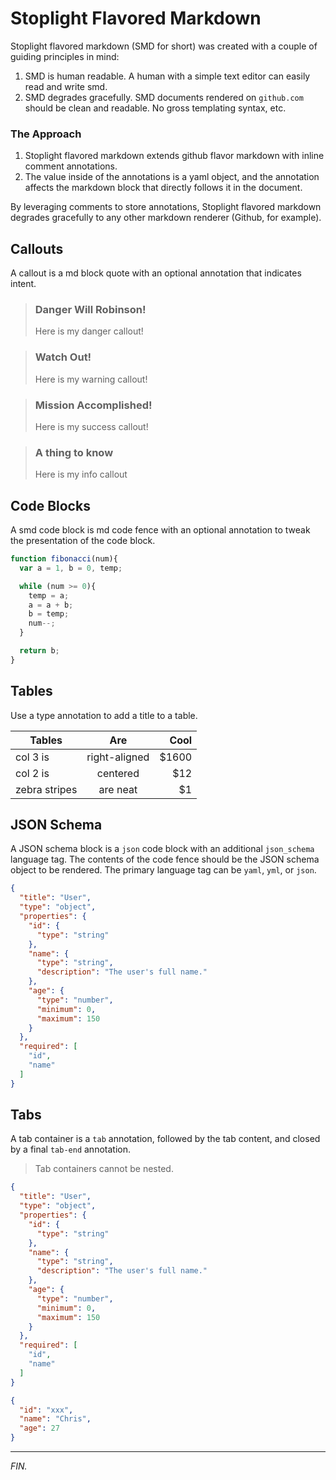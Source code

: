 # Stoplight Flavored Markdown

Stoplight flavored markdown (SMD for short) was created with a couple of guiding principles in mind:

1.  SMD is human readable. A human with a simple text editor can easily read and write smd.
2.  SMD degrades gracefully. SMD documents rendered on `github.com` should be clean and readable. No gross templating syntax, etc.

### The Approach

1.  Stoplight flavored markdown extends github flavor markdown with inline comment annotations.
2.  The value inside of the annotations is a yaml object, and the annotation affects the markdown block that directly follows it in the document.

By leveraging comments to store annotations, Stoplight flavored markdown degrades gracefully to any other markdown renderer (Github, for example).

## Callouts

A callout is a md block quote with an optional annotation that indicates intent.

<!-- theme: danger -->

> ### Danger Will Robinson!
>
> Here is my danger callout!

<!-- theme: warning -->

> ### Watch Out!
>
> Here is my warning callout!

<!-- theme: success -->

> ### Mission Accomplished!
>
> Here is my success callout!

<!-- theme: info -->

> ### A thing to know
>
> Here is my info callout

## Code Blocks

A smd code block is md code fence with an optional annotation to tweak the presentation of the code block.

<!--
title: "My code snippet"
lineNumbers: true
highlightLines: [[1,2], [4,5]]
-->

```javascript
function fibonacci(num){
  var a = 1, b = 0, temp;

  while (num >= 0){
    temp = a;
    a = a + b;
    b = temp;
    num--;
  }

  return b;
}
```

## Tables

Use a type annotation to add a title to a table.

<!-- title: My Table Title -->

| Tables        |      Are      |  Cool |
| ------------- | :-----------: | ----: |
| col 3 is      | right-aligned | $1600 |
| col 2 is      |    centered   |   $12 |
| zebra stripes |    are neat   |    $1 |

## JSON Schema

A JSON schema block is a `json` code block with an additional `json_schema` language tag. The contents of the code fence should be the JSON schema object to be rendered. The primary language tag can be `yaml`, `yml`, or `json`.

```json json_schema
{
  "title": "User",
  "type": "object",
  "properties": {
    "id": {
      "type": "string"
    },
    "name": {
      "type": "string",
      "description": "The user's full name."
    },
    "age": {
      "type": "number",
      "minimum": 0,
      "maximum": 150
    }    
  },
  "required": [
    "id",
    "name"
  ]
}
```

## Tabs

A tab container is a `tab` annotation, followed by the tab content, and closed by a final `tab-end` annotation.

<!-- theme: danger -->

> Tab containers cannot be nested.

<!--
type: tab
title: Schema
-->

```json json_schema
{
  "title": "User",
  "type": "object",
  "properties": {
    "id": {
      "type": "string"
    },
    "name": {
      "type": "string",
      "description": "The user's full name."
    },
    "age": {
      "type": "number",
      "minimum": 0,
      "maximum": 150
    }    
  },
  "required": [
    "id",
    "name"
  ]
}
```

<!--
type: tab
title: Example
-->

```json
{
  "id": "xxx",
  "name": "Chris",
  "age": 27
}
```

<!-- type: tab-end -->

---

*FIN.*